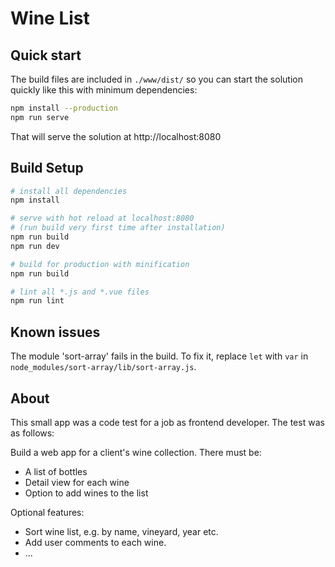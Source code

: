 # Wine List

## Quick start
The build files are included in `./www/dist/` so you can start 
the solution quickly like this with minimum dependencies:
```bash
npm install --production
npm run serve
```
That will serve the solution at http://localhost:8080

## Build Setup

``` bash
# install all dependencies
npm install

# serve with hot reload at localhost:8080 
# (run build very first time after installation)
npm run build
npm run dev

# build for production with minification
npm run build

# lint all *.js and *.vue files
npm run lint
```

## Known issues

The module 'sort-array' fails in the build. To fix it, 
replace `let` with `var` in 
`node_modules/sort-array/lib/sort-array.js`.

## About
This small app was a code test for a job as frontend developer. 
The test was as follows:

Build a web app for a client's wine collection. There must be:
- A list of bottles
- Detail view for each wine
- Option to add wines to the list

Optional features:
- Sort wine list, e.g. by name, vineyard, year etc.
- Add user comments to each wine.
- ...

